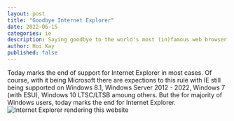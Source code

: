 ```yaml
---
layout: post
title: "Goodbye Internet Explorer"
date: 2022-06-15
categories: ie
description: Saying goodbye to the world's most (in)famous web browser
author: Hoi Kay
published: false
---
```

Today marks the end of support for Internet Explorer in most cases. Of course, with it being Microsoft there are expections to this rule with IE still being supported on Windows 8.1, Windows Server 2012 - 2022, Windows 7 (with ESU), Windows 10 LTSC/LTSB amoung others. But the for majority of Windows users, today marks the end for Internet Explorer.
![Internet Explorer rendering this website]({{site.github.url}}/assets/img/IE/IE.png)